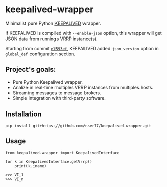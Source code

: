 # keepalived-wrapper
Minimalist pure Python [KEEPALIVED](https://github.com/acassen/keepalived) wrapper.

If KEEPALIVED is compiled with ```--enable-json``` option, this wrapper will get JSON data from runnings VRRP instance(s).

Starting from commit [```e1593ef```](https://github.com/acassen/keepalived/commit/e1593effaf4395e208947897d9fb0adaee484eae), KEEPALIVED added ```json_version``` option in ```global_def``` configuration section.

## Project's goals:
- Pure Python Keepalived wrapper.
- Analize in real-time multiples VRRP instances from multiples hosts.
- Streaming messages to message brokers.
- Simple integration with third-party software.

## Installation
```
pip install git+https://github.com/nser77/keepalived-wrapper.git
```

## Usage
```
from keepalived.wrapper import KeepalivedInterface

for k in KeepalivedInterface.getVrrp()
    print(k.iname)
    
>>> VI_1
>>> VI_n
```
